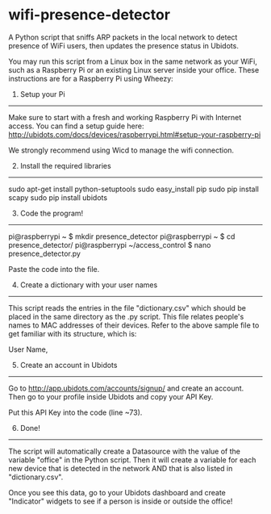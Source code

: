 # wifi-presence-detector
A Python script that sniffs ARP packets in the local network to detect presence of WiFi users, then updates the presence status in Ubidots.

You may run this script from a Linux box in the same network as your WiFi, such as a Raspberry Pi or an existing Linux server inside your office. These instructions are for a Raspberry Pi using Wheezy:

1. Setup your Pi
****************
Make sure to start with a fresh and working Raspberry Pi with Internet access. You can find a setup guide here: http://ubidots.com/docs/devices/raspberrypi.html#setup-your-raspberry-pi

We strongly recommend using Wicd to manage the wifi connection.

2. Install the required libraries
*********************************

sudo apt-get install python-setuptools 
sudo easy_install pip
sudo pip install scapy
sudo pip install ubidots

3. Code the program!
********************
pi@raspberrypi ~ $ mkdir presence_detector
pi@raspberrypi ~ $ cd presence_detector/
pi@raspberrypi ~/access_control $ nano presence_detector.py

Paste the code into the file.

4. Create a dictionary with your user names
*******************************************
This script reads the entries in the file "dictionary.csv" which should be placed in the same directory as the .py script. This file relates people's names to MAC addresses of their devices. Refer to the above sample file to get familiar with its structure, which is:

User Name, <MAC Address>

5. Create an account in Ubidots
*******************************
Go to http://app.ubidots.com/accounts/signup/ and create an account. Then go to your profile inside Ubidots and copy your API Key.

Put this API Key into the code (line ~73).

6. Done!
*******
The script will automatically create a Datasource with the value of the variable "office" in the Python script. Then it will create a variable for each new device that is detected in the network AND that is also listed in "dictionary.csv".

Once you see this data, go to your Ubidots dashboard and create "Indicator" widgets to see if a person is inside or outside the office!
